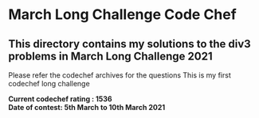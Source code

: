 # March Long Challenge Code Chef

## This directory contains my solutions to the div3 problems in March Long Challenge 2021

<p>
Please refer the codechef archives for the questions
This is my first codechef long challenge </p>
<b>Current codechef rating : 1536<br>
Date of contest: 5th March to 10th March 2021
</b>
